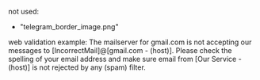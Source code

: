 ﻿not used:
* "telegram_border_image.png"

web validation example:
The mailserver for gmail.com is not accepting our messages to [IncorrectMail]@[gmail.com - (host)].
Please check the spelling of your email address 
and make sure email from [Our Service - (host)] is not rejected by any (spam) filter.